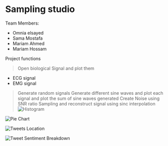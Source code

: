 # Sampling studio
Team Members:
>
* Omnia elsayed 
* Sama Mostafa 
* Mariam Ahmed
* Mariam Hossam  
>
Project functions
>Open biological Signal and plot them 
* ECG signal 
* EMG signal
>Generate random signals 
>Generate different sine waves and plot each signal and plot the sum of sine waves generated
>Create Noise using SNR ratio 
> Sampling and reconstruct signal using sinc interpolation
![Histogram](https://github.com/singhishita/Interactive-Dashboards-With-Streamlit/blob/master/histogram.png)

![Pie Chart](https://github.com/singhishita/Interactive-Dashboards-With-Streamlit/blob/master/piechart.png)

![Tweets Location](https://github.com/singhishita/Interactive-Dashboards-With-Streamlit/blob/master/maptweets.png)

![Tweet Sentiment Breakdown](https://github.com/singhishita/Interactive-Dashboards-With-Streamlit/blob/master/tweetbreakdown.png)
